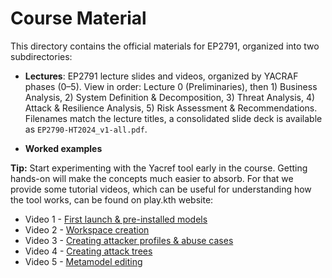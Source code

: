 # Course Material

This directory contains the official materials for EP2791, organized into two subdirectories:

- **Lectures**: EP2791 lecture slides and videos, organized by YACRAF phases (0–5). View in order: Lecture 0 (Preliminaries), then 1) Business Analysis, 2) System Definition & Decomposition, 3) Threat Analysis, 4) Attack & Resilience Analysis, 5) Risk Assessment & Recommendations. Filenames match the lecture titles, a consolidated slide deck is available as ``EP2790-HT2024_v1-all.pdf``.

- **Worked examples** 

**Tip:** Start experimenting with the Yacref tool early in the course. Getting hands-on will make the concepts much easier to absorb.  For that we provide some tutorial videos, which can be useful for understanding how the tool works, can be found on play.kth website: 

- Video 1 - [First launch & pre-installed models](https://play.kth.se/media/YACRAF-tool-1/0_of3nc0sc)
- Video 2 - [Workspace creation](https://play.kth.se/media/YACRAF-tool-2/0_mtn010dp)
- Video 3 - [Creating attacker profiles & abuse cases](https://play.kth.se/media/YACRAF-tool-3/0_mkt2fuhc)
- Video 4 - [Creating attack trees](https://play.kth.se/media/YACRAF-tool-4/0_yc4z3d9j)
- Video 5 - [Metamodel editing](https://play.kth.se/media/YACRAF-tool-5/0_wa27pt27)

